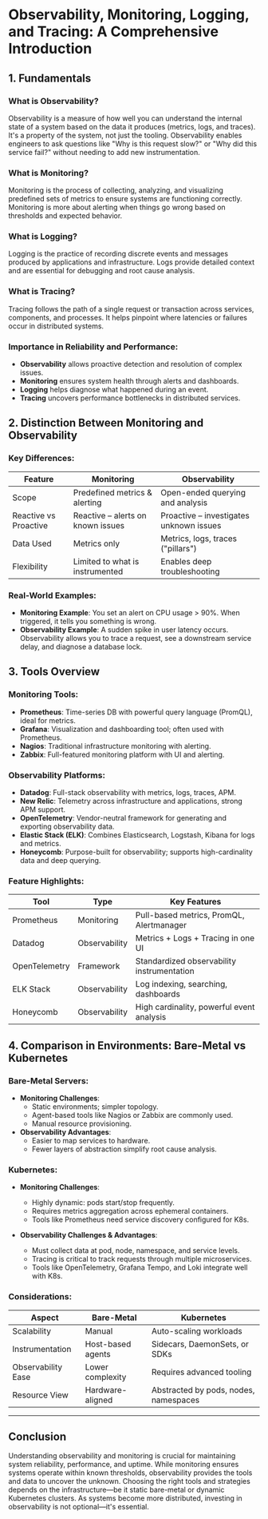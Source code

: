 # Observability, Monitoring, Logging, and Tracing: A Comprehensive Introduction

## 1. Fundamentals

### What is Observability?
Observability is a measure of how well you can understand the internal state of a system based on the data it produces (metrics, logs, and traces). It's a property of the system, not just the tooling. Observability enables engineers to ask questions like "Why is this request slow?" or "Why did this service fail?" without needing to add new instrumentation.

### What is Monitoring?
Monitoring is the process of collecting, analyzing, and visualizing predefined sets of metrics to ensure systems are functioning correctly. Monitoring is more about alerting when things go wrong based on thresholds and expected behavior.

### What is Logging?
Logging is the practice of recording discrete events and messages produced by applications and infrastructure. Logs provide detailed context and are essential for debugging and root cause analysis.

### What is Tracing?
Tracing follows the path of a single request or transaction across services, components, and processes. It helps pinpoint where latencies or failures occur in distributed systems.

### Importance in Reliability and Performance:
- **Observability** allows proactive detection and resolution of complex issues.
- **Monitoring** ensures system health through alerts and dashboards.
- **Logging** helps diagnose what happened during an event.
- **Tracing** uncovers performance bottlenecks in distributed services.

## 2. Distinction Between Monitoring and Observability

### Key Differences:
| Feature              | Monitoring                            | Observability                             |
|----------------------|----------------------------------------|--------------------------------------------|
| Scope               | Predefined metrics & alerting         | Open-ended querying and analysis          |
| Reactive vs Proactive | Reactive – alerts on known issues     | Proactive – investigates unknown issues   |
| Data Used           | Metrics only                          | Metrics, logs, traces ("pillars")         |
| Flexibility         | Limited to what is instrumented       | Enables deep troubleshooting              |

### Real-World Examples:
- **Monitoring Example**: You set an alert on CPU usage > 90%. When triggered, it tells you something is wrong.
- **Observability Example**: A sudden spike in user latency occurs. Observability allows you to trace a request, see a downstream service delay, and diagnose a database lock.

## 3. Tools Overview

### Monitoring Tools:
- **Prometheus**: Time-series DB with powerful query language (PromQL), ideal for metrics.
- **Grafana**: Visualization and dashboarding tool; often used with Prometheus.
- **Nagios**: Traditional infrastructure monitoring with alerting.
- **Zabbix**: Full-featured monitoring platform with UI and alerting.

### Observability Platforms:
- **Datadog**: Full-stack observability with metrics, logs, traces, APM.
- **New Relic**: Telemetry across infrastructure and applications, strong APM support.
- **OpenTelemetry**: Vendor-neutral framework for generating and exporting observability data.
- **Elastic Stack (ELK)**: Combines Elasticsearch, Logstash, Kibana for logs and metrics.
- **Honeycomb**: Purpose-built for observability; supports high-cardinality data and deep querying.

### Feature Highlights:
| Tool         | Type          | Key Features                             |
|--------------|---------------|------------------------------------------|
| Prometheus   | Monitoring    | Pull-based metrics, PromQL, Alertmanager |
| Datadog      | Observability | Metrics + Logs + Tracing in one UI       |
| OpenTelemetry| Framework     | Standardized observability instrumentation|
| ELK Stack    | Observability | Log indexing, searching, dashboards      |
| Honeycomb    | Observability | High cardinality, powerful event analysis|

## 4. Comparison in Environments: Bare-Metal vs Kubernetes

### Bare-Metal Servers:
- **Monitoring Challenges**:
  - Static environments; simpler topology.
  - Agent-based tools like Nagios or Zabbix are commonly used.
  - Manual resource provisioning.
- **Observability Advantages**:
  - Easier to map services to hardware.
  - Fewer layers of abstraction simplify root cause analysis.

### Kubernetes:
- **Monitoring Challenges**:
  - Highly dynamic: pods start/stop frequently.
  - Requires metrics aggregation across ephemeral containers.
  - Tools like Prometheus need service discovery configured for K8s.

- **Observability Challenges & Advantages**:
  - Must collect data at pod, node, namespace, and service levels.
  - Tracing is critical to track requests through multiple microservices.
  - Tools like OpenTelemetry, Grafana Tempo, and Loki integrate well with K8s.

### Considerations:
| Aspect             | Bare-Metal                        | Kubernetes                              |
|--------------------|------------------------------------|------------------------------------------|
| Scalability        | Manual                            | Auto-scaling workloads                   |
| Instrumentation    | Host-based agents                 | Sidecars, DaemonSets, or SDKs           |
| Observability Ease | Lower complexity                  | Requires advanced tooling                |
| Resource View      | Hardware-aligned                  | Abstracted by pods, nodes, namespaces    |

---

## Conclusion
Understanding observability and monitoring is crucial for maintaining system reliability, performance, and uptime. While monitoring ensures systems operate within known thresholds, observability provides the tools and data to uncover the unknown. Choosing the right tools and strategies depends on the infrastructure—be it static bare-metal or dynamic Kubernetes clusters. As systems become more distributed, investing in observability is not optional—it's essential.

